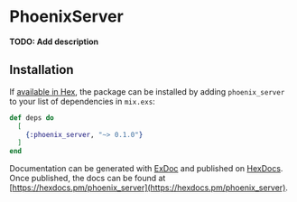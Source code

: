 # PhoenixServer

**TODO: Add description**

## Installation

If [available in Hex](https://hex.pm/docs/publish), the package can be installed
by adding `phoenix_server` to your list of dependencies in `mix.exs`:

```elixir
def deps do
  [
    {:phoenix_server, "~> 0.1.0"}
  ]
end
```

Documentation can be generated with [ExDoc](https://github.com/elixir-lang/ex_doc)
and published on [HexDocs](https://hexdocs.pm). Once published, the docs can
be found at [https://hexdocs.pm/phoenix_server](https://hexdocs.pm/phoenix_server).

